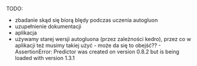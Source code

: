 TODO:
- zbadanie skąd się biorą blędy podczas uczenia autogluon
- uzupełnienie dokumentacji
- aplikacja
- używamy starej wersji autogluona (przez zależności kedro), przez co w aplikacji też musimy takiej użyć - może da się to obejść?? - AssertionError: Predictor was created on version 0.8.2 but is being loaded with version 1.3.1